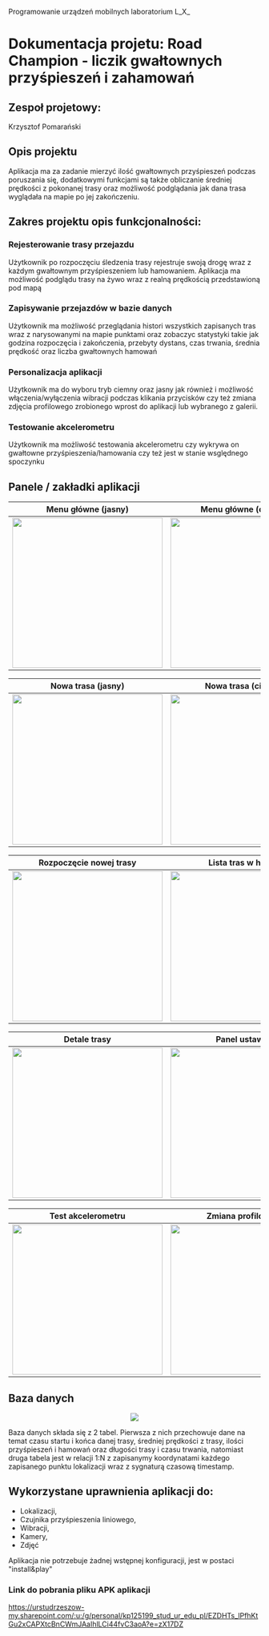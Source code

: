 Programowanie urządzeń mobilnych laboratorium L_X_ 

# Dokumentacja projetu: **Road Champion - liczik gwałtownych przyśpieszeń i zahamowań**

## Zespoł projetowy:
Krzysztof Pomarański

## Opis projektu
Aplikacja ma za zadanie mierzyć ilość gwałtownych przyśpieszeń podczas poruszania się, dodatkowymi funkcjami są także obliczanie średniej prędkości z pokonanej trasy oraz możliwość podglądania jak dana trasa wyglądała na mapie po jej zakończeniu.


## Zakres projektu opis funkcjonalności:
### Rejesterowanie trasy przejazdu
  Użytkownik po rozpoczęciu śledzenia trasy rejestruje swoją drogę wraz z każdym gwałtownym przyśpieszeniem lub hamowaniem. Aplikacja ma możliwość podglądu trasy na żywo wraz z realną prędkością przedstawioną pod mapą
### Zapisywanie przejazdów w bazie danych
  Użytkownik ma możliwość przeglądania histori wszystkich zapisanych tras wraz z narysowanymi na mapie punktami oraz zobaczyc statystyki takie jak godzina rozpoczęcia i zakończenia, przebyty dystans, czas trwania, średnia prędkość oraz liczba gwałtownych hamowań
### Personalizacja aplikacji
  Użytkownik ma do wyboru tryb ciemny oraz jasny jak również i możliwość włączenia/wyłączenia wibracji podczas klikania przycisków czy też zmiana zdjęcia profilowego zrobionego wprost do aplikacji lub wybranego z galerii.
### Testowanie akcelerometru
  Użytkownik ma możliwość testowania akcelerometru czy wykrywa on gwałtowne przyśpieszenia/hamowania czy też jest w stanie wsględnego spoczynku



## Panele / zakładki aplikacji 

| **Menu główne (jasny)** | **Menu główne (ciemny)** |
|-------------------------|-------------------------|
| <img src="images/menu-glowne-bialy.png" width="300"/> | <img src="images/menu-glowne-czarny.png" width="300"/> |

| **Nowa trasa (jasny)** | **Nowa trasa (ciemny)** |
|-------------------------|-------------------------|
| <img src="images/nowa-trasa-bialy.png" width="300"/> | <img src="images/nowa-trasa-czarny.png" width="300"/> |

| **Rozpoczęcie nowej trasy** | **Lista tras w historii** |
|-----------------------------|---------------------------|
| <img src="images/rozpoczecie-trasy-toast-czarny.png" width="300"/> | <img src="images/historia-tras-czarny.png" width="300"/> |

| **Detale trasy** | **Panel ustawień** |
|------------------|-------------------|
| <img src="images/detale-trasy-czarny.png" width="300"/> | <img src="images/ustawienia-biale.png" width="300"/> |

| **Test akcelerometru** | **Zmiana profilowego** |
|------------------------|-----------------------|
| <img src="images/test-akcelerometru-czarny.png" width="300"/> | <img src="images/zmiana-profilowego-czarne.png" width="300"/> |


## Baza danych
<div align="center">
  <img src="images/diagramERD.PNG" align=center>
</div>

Baza danych składa się z 2 tabel. Pierwsza z nich przechowuje dane na temat czasu startu i końca danej trasy, średniej prędkości z trasy, ilości przyśpieszeń i hamowań oraz długości trasy i czasu trwania, natomiast druga tabela jest w relacji 1:N z zapisanymy koordynatami każdego zapisanego punktu lokalizacji wraz z sygnaturą czasową timestamp.

## Wykorzystane uprawnienia aplikacji do:
- Lokalizacji,
- Czujnika przyśpieszenia liniowego,
- Wibracji,
- Kamery,
- Zdjęć


Aplikacja nie potrzebuje żadnej wstępnej konfiguracji, jest w postaci "install&play"

### Link do pobrania pliku APK aplikacji
https://urstudrzeszow-my.sharepoint.com/:u:/g/personal/kp125199_stud_ur_edu_pl/EZDHTs_lPfhKtGu2xCAPXtcBnCWmJAaIhlLCi44fvC3aoA?e=zX17DZ
